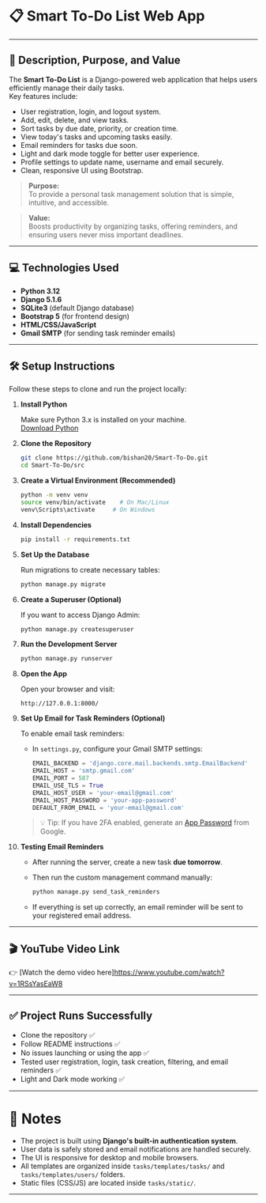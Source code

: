 
# 📋 Smart To-Do List Web App

---

## 📖 Description, Purpose, and Value

The **Smart To-Do List** is a Django-powered web application that helps users efficiently manage their daily tasks.  
Key features include:

- User registration, login, and logout system.
- Add, edit, delete, and view tasks.
- Sort tasks by due date, priority, or creation time.
- View today's tasks and upcoming tasks easily.
- Email reminders for tasks due soon.
- Light and dark mode toggle for better user experience.
- Profile settings to update name, username and email securely.
- Clean, responsive UI using Bootstrap.

> **Purpose:**  
To provide a personal task management solution that is simple, intuitive, and accessible.

> **Value:**  
Boosts productivity by organizing tasks, offering reminders, and ensuring users never miss important deadlines.

---

## 💻 Technologies Used

- **Python 3.12**
- **Django 5.1.6**
- **SQLite3** (default Django database)
- **Bootstrap 5** (for frontend design)
- **HTML/CSS/JavaScript**
- **Gmail SMTP** (for sending task reminder emails)

---

## 🛠️ Setup Instructions

Follow these steps to clone and run the project locally:

1. **Install Python**

   Make sure Python 3.x is installed on your machine.  
   [Download Python](https://www.python.org/downloads/)

2. **Clone the Repository**

   ```bash
   git clone https://github.com/bishan20/Smart-To-Do.git
   cd Smart-To-Do/src
   ```

3. **Create a Virtual Environment (Recommended)**

   ```bash
   python -m venv venv
   source venv/bin/activate    # On Mac/Linux
   venv\Scripts\activate     # On Windows
   ```

4. **Install Dependencies**

   ```bash
   pip install -r requirements.txt
   ```

5. **Set Up the Database**

   Run migrations to create necessary tables:

   ```bash
   python manage.py migrate
   ```

6. **Create a Superuser (Optional)**

   If you want to access Django Admin:

   ```bash
   python manage.py createsuperuser
   ```

7. **Run the Development Server**

   ```bash
   python manage.py runserver
   ```

8. **Open the App**

   Open your browser and visit:

   ```
   http://127.0.0.1:8000/
   ```

9. **Set Up Email for Task Reminders (Optional)**

   To enable email task reminders:

   - In `settings.py`, configure your Gmail SMTP settings:

     ```python
     EMAIL_BACKEND = 'django.core.mail.backends.smtp.EmailBackend'
     EMAIL_HOST = 'smtp.gmail.com'
     EMAIL_PORT = 587
     EMAIL_USE_TLS = True
     EMAIL_HOST_USER = 'your-email@gmail.com'
     EMAIL_HOST_PASSWORD = 'your-app-password'
     DEFAULT_FROM_EMAIL = 'your-email@gmail.com'
     ```

   > 💡 Tip: If you have 2FA enabled, generate an [App Password](https://support.google.com/accounts/answer/185833) from Google.

10. **Testing Email Reminders**

    - After running the server, create a new task **due tomorrow**.
    - Then run the custom management command manually:

      ```bash
      python manage.py send_task_reminders
      ```

    - If everything is set up correctly, an email reminder will be sent to your registered email address.

---

## 🎬 YouTube Video Link

👉 [Watch the demo video here]https://www.youtube.com/watch?v=1RSsYasEaW8

---

## ✅ Project Runs Successfully

- Clone the repository ✅
- Follow README instructions ✅
- No issues launching or using the app ✅
- Tested user registration, login, task creation, filtering, and email reminders ✅
- Light and Dark mode working ✅

---

# 🚀 Notes

- The project is built using **Django's built-in authentication system**.
- User data is safely stored and email notifications are handled securely.
- The UI is responsive for desktop and mobile browsers.
- All templates are organized inside `tasks/templates/tasks/` and `tasks/templates/users/` folders.
- Static files (CSS/JS) are located inside `tasks/static/`.

---
